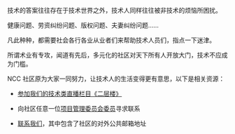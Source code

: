 技术的答案往往存在于技术世界之外，技术人同样往往被非技术的烦恼所困扰。

健康问题、劳资纠纷问题、版权问题、夫妻纠纷问题……

凡此种种，都需要社会各行各业从业者们来帮助技术人员们，指点一下迷津。

所谓术业有专攻，闻道有先后，多元化的社区对天下所有人开放大门，技术不应成为门槛。

NCC 社区原为大家一同努力，让技术人的生活变得更有意思，以下是相关资源：

- [参加我们的技术类直播栏目《二层楼》](https://2f.ncc.work/how-to)

- 向社区任意一位[项目管理委员会委员](/people/project-management-committee)寻求联系

- [联系我们](/about/contact)，其中包含了社区的对外公共邮箱地址